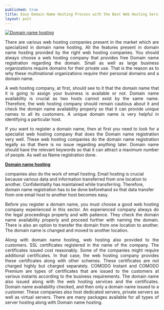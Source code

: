 ```yaml
---
published: true
title: Easy Domain Name Hosting Process with the Best Web Hosting Service Providers
layout: post
---
```

<a href="https://www.sitegeek.com/domainname" target="_blank"><img src="https://ananovareviews.files.wordpress.com/2016/09/domain-name.jpg" title="Domain name hosting" /></a>


<p style="text-align: justify;">There are various web hosting companies present in the market which are specialized in domain name hosting. All the features present in domain name hosting provided by the right web hosting companies. You should always choose a web hosting company that provides free Domain name registration regarding the domain. Small as well as large business organizations require domains for their private use. That is the reason as to why these multinational organizations require their personal domains and a domain name.</p>

<p style="text-align: justify;">A web hosting company, at first, should see to it that the domain name that it is going to assign your business is available or not. Domain name availability is crucial as two hosts cannot exist by the same name. Therefore, the web hosting company should remain cautious about it and check the domain name availability properly so that it can provide unique names to all its customers. A unique domain name is very helpful in identifying a particular host.</p>

<p style="text-align: justify;">If you want to register a domain name, then at first you need to look for a specialist web hosting company that does the Domain name registration very well. These web hosting companies do the domain name registration legally so that there is no issue regarding anything later. Domain name should have the relevant keywords so that it can attract a maximum number of people. As well as Name registration done.</p>

<p style="text-align: justify;"><strong><span style="color: #ff0000;"><a href="" target="_blank">Domain name hosting</a></span></strong></p> companies also do the work of email hosting. Email hosting is crucial because various data and information transferred from one location to another. Confidentiality has maintained while transferring. Therefore, domain name registration has to be done beforehand so that data transfer from one email host to another host becomes easy.</p>

<p style="text-align: justify;">Before you register a domain name, you must choose a good web hosting company experienced in this sector. An experienced company always do the legal proceedings properly and with patience. They check the domain name availability properly and proceed further with naming the domain. There is also an option to transfer the domain from one location to another. The domain name is changed and moved to another location.</p>

<p style="text-align: justify;">Along with domain name hosting, web hosting also provided to the customers. SSL certificates registered in the name of the company. The certificates issued cost reasonably. Some of the companies might require additional certificates. In that case, the web hosting company provides these certificates along with other schemes. These certificates are not charged highly but charged separately. COMODO Instant and COMODO Premium are types of certificates that are issued to the customers at various instants according to the business requirements. The domain name also issued along with the web hosting services and the certificates. Domain name availability checked, and then only a domain name issued to a customer. These companies also host dedicated servers, private servers as well as virtual servers. There are many packages available for all types of server hosting along with Domain name hosting.</p>